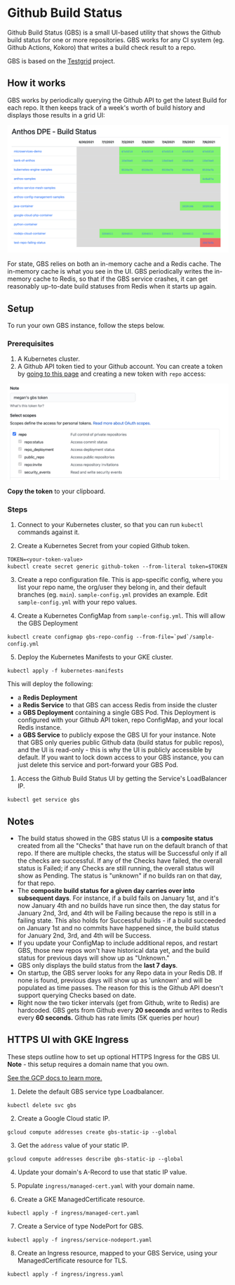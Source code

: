 # Github Build Status 

Github Build Status (GBS) is a small UI-based utility that shows the Github build status for one or more repositories. GBS works for any CI system (eg. Github Actions, Kokoro) that writes a build check result to a repo. 

GBS is based on the [Testgrid](https://github.com/GoogleCloudPlatform/testgrid) project. 

## How it works 

GBS works by periodically querying the Github API to get the latest Build for each repo. It then keeps track of a week's worth of build history and displays those results in a grid UI: 

![](screenshots/ui.png)

For state, GBS relies on both an in-memory cache and a Redis cache. The in-memory cache is what you see in the UI. GBS periodically writes the in-memory cache to Redis, so that if the GBS service crashes, it can get reasonably up-to-date build statuses from Redis when it starts up again. 

## Setup 

To run your own GBS instance, follow the steps below. 

### Prerequisites 

1. A Kubernetes cluster. 
2. A Github API token tied to your Github account. You can create a token by [going to this page](https://github.com/settings/tokens/new) and creating a new token with `repo` access: 

![](screenshots/github-create-token.png)

**Copy the token** to your clipboard. 

### Steps 

1. Connect to your Kubernetes cluster, so that you can run `kubectl` commands against it. 

2. Create a Kubernetes Secret from your copied Github token. 

```
TOKEN=<your-token-value>
kubectl create secret generic github-token --from-literal token=$TOKEN
```

3. Create a repo configuration file. This is app-specific config, where you list your repo name, the org/user they belong in, and their default branches (eg. `main`). `sample-config.yml` provides an example. Edit `sample-config.yml` with your repo values. 


4. Create a Kubernetes ConfigMap from `sample-config.yml`. This will allow the GBS Deployment 

```
kubectl create configmap gbs-repo-config --from-file=`pwd`/sample-config.yml
```


5. Deploy the Kubernetes Manifests to your GKE cluster. 

```
kubectl apply -f kubernetes-manifests
```

This will deploy the following: 
- a **Redis Deployment** 
- a **Redis Service** to that GBS can access Redis from inside the cluster 
- a **GBS Deployment** containing a single GBS Pod. This Deployment is configured with your Github API token, repo ConfigMap, and your local Redis instance. 
- a **GBS Service** to publicly expose the GBS UI for your instance. Note that GBS only queries public Github data (build status for public repos), and the UI is read-only - this is why the UI is publicly accessible by default. If you want to lock down access to your GBS instance, you can just delete this service and port-forward your GBS Pod. 

1. Access the Github Build Status UI by getting the Service's LoadBalancer IP. 

```
kubectl get service gbs 
```


## Notes 

- The build status showed in the GBS status UI is a **composite status** created from all the "Checks" that have run on the default branch of that repo. If there are multiple checks, the status will be Successful only if all the checks are successful. If any of the Checks have failed, the overall status is Failed; if any Checks are still running, the overall status will show as Pending. The status is "unknown" if no builds ran on that day, for that repo. 
- The **composite build status for a given day carries over into subsequent days**. For instance, if a build fails on January 1st, and it's now January 4th and no builds have run since then, the day status for January 2nd, 3rd, and 4th will be Failing because the repo is still in a failing state. This also holds for Successful builds - if a build succeeded on January 1st and no commits have happened since, the build status for January 2nd, 3rd, and 4th will be Success.  
- If you update your ConfigMap to include additional repos, and restart GBS, those new repos won't have historical data yet, and the build status for previous days will show up as "Unknown." 
- GBS only displays the build status from the **last 7 days**.  
- On startup, the GBS server looks for any Repo data in your Redis DB. If none is found, previous days will show up as 'unknown' and will be populated as time passes. The reason for this is the Github API doesn't support querying Checks based on date.
- Right now the two ticker intervals (get from Github, write to Redis) are hardcoded. GBS gets from Github every **20 seconds** and writes to Redis every **60 seconds.** Github has rate limits (5K queries per hour)


## HTTPS UI with GKE Ingress

These steps outline how to set up optional HTTPS Ingress for the GBS UI. **Note** - this setup requires a domain name that you own. 

[See the GCP docs to learn more.](https://cloud.google.com/kubernetes-engine/docs/how-to/managed-certs#creating_an_ingress_with_a_google-managed_certificate)

1. Delete the default GBS service type Loadbalancer.  

```
kubectl delete svc gbs
```

2. Create a Google Cloud static IP. 

```
gcloud compute addresses create gbs-static-ip --global
```

3. Get the `address` value of your static IP. 

```
gcloud compute addresses describe gbs-static-ip --global
```

4. Update your domain's A-Record to use that static IP value. 

5. Populate `ingress/managed-cert.yaml` with your domain name. 

6. Create a GKE ManagedCertificate resource. 

```
kubectl apply -f ingress/managed-cert.yaml
```

7. Create a Service of type NodePort for GBS. 

```
kubectl apply -f ingress/service-nodeport.yaml
```

8. Create an Ingress resource, mapped to your GBS Service, using your ManagedCertificate resource for TLS. 

```
kubectl apply -f ingress/ingress.yaml
```